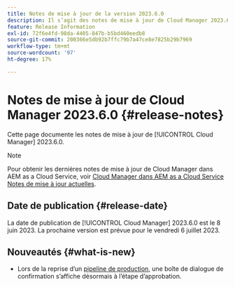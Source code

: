 ```yaml
---
title: Notes de mise à jour de la version 2023.6.0
description: Il s’agit des notes de mise à jour de Cloud Manager 2023.6.0.
feature: Release Information
exl-id: 72f6e4fd-98da-4405-847b-b5bd460eedb8
source-git-commit: 200366e5db92b7ffc79b7a47ce8e7825b29b7969
workflow-type: tm+mt
source-wordcount: '97'
ht-degree: 17%

---
```


# Notes de mise à jour de Cloud Manager 2023.6.0 {#release-notes}

Cette page documente les notes de mise à jour de [!UICONTROL Cloud Manager] 2023.6.0.

>[!NOTE]
>
>Pour obtenir les dernières notes de mise à jour de Cloud Manager dans AEM as a Cloud Service, voir [Cloud Manager dans AEM as a Cloud Service Notes de mise à jour actuelles](https://experienceleague.adobe.com/docs/experience-manager-cloud-service/content/implementing/using-cloud-manager/release-notes-cloud-manager/release-notes-cm-current.html?lang=fr).

## Date de publication {#release-date}

La date de publication de [!UICONTROL Cloud Manager] 2023.6.0 est le 8 juin 2023. La prochaine version est prévue pour le vendredi 6 juillet 2023.

## Nouveautés {#what-is-new}

* Lors de la reprise d’un [pipeline de production](/help/using/production-pipelines.md), une boîte de dialogue de confirmation s’affiche désormais à l’étape d’approbation.
